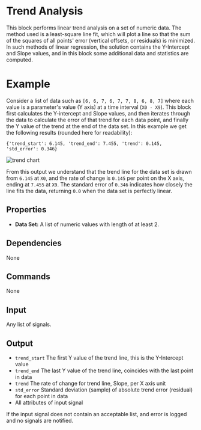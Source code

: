 Trend Analysis
==============

This block performs linear trend analysis on a set of numeric data. The method used is a least-square line fit, which will plot a line so that the sum of the squares of all points' error (vertical offsets, or residuals) is minimized. In such methods of linear regression, the solution contains the Y-Intercept and Slope values, and in this block some additional data and statistics are computed.

Example
===========

Consider a list of data such as `[6, 6, 7, 6, 7, 7, 8, 6, 8, 7]` where each value is a parameter's value (Y axis) at a time interval (`X0 - X9`). This block first calculates the Y-intercept and Slope values, and then iterates through the data to calculate the error of that trend for each data point, and finally the Y value of the trend at the end of the data set. In this example we get the following results (rounded here for readability):

`{'trend_start': 6.145, 'trend_end': 7.455, 'trend': 0.145, 'std_error': 0.346}`

![trend chart](https://raw.githubusercontent.com/tyoungNIO/trend_analysis/e906a2bf0509cc802816c2b41612250fee3fb25a/trend_analysis.png)

From this output we understand that the trend line for the data set is drawn from `6.145` at `X0`, and the rate of change is `0.145` per point on the X axis, ending at `7.455` at `X9`. The standard error of `0.346` indicates how closely the line fits the data, returning `0.0` when the data set is perfectly linear.


Properties
--------------
* **Data Set:** A list of numeric values with length of at least 2.

Dependencies
----------------
None

Commands
----------------
None

Input
-------
Any list of signals.

Output
---------
* `trend_start` The first Y value of the trend line, this is the Y-Intercept value
* `trend_end` The last Y value of the trend line, coincides with the last point in data
* `trend` The rate of change for trend line, Slope, per X axis unit
* `std_error` Standard deviation (sample) of absolute trend error (residual) for each point in data
* All attributes of input signal

If the input signal does not contain an acceptable list, and error is logged and no signals are notified.

